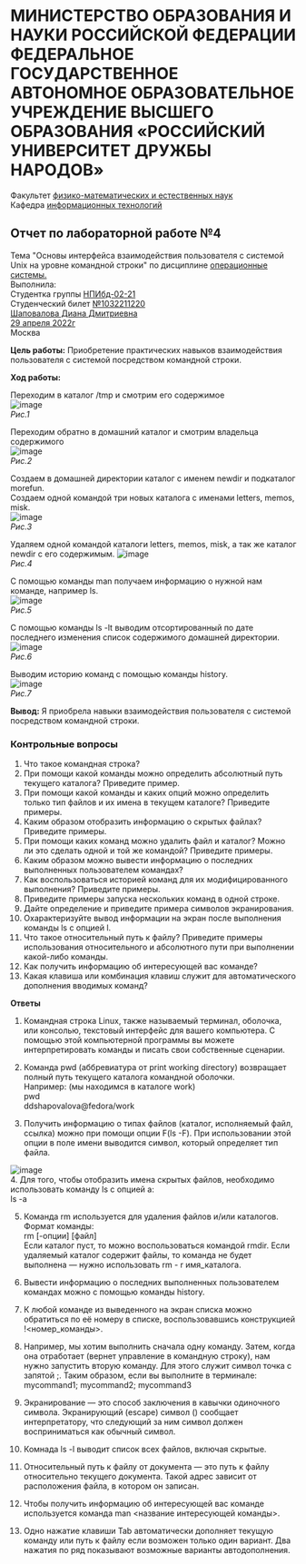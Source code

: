 # **МИНИСТЕРСТВО ОБРАЗОВАНИЯ И НАУКИ РОССИЙСКОЙ ФЕДЕРАЦИИ ФЕДЕРАЛЬНОЕ ГОСУДАРСТВЕННОЕ АВТОНОМНОЕ ОБРАЗОВАТЕЛЬНОЕ УЧРЕЖДЕНИЕ ВЫСШЕГО ОБРАЗОВАНИЯ «РОССИЙСКИЙ УНИВЕРСИТЕТ ДРУЖБЫ НАРОДОВ»**
Факультет <ins>физико-математических и естественных наук</ins>  
Кафедра <ins>информационных технологий</ins>
## Отчет по лабораторной работе №4
Тема "Основы интерфейса взаимодействия пользователя с системой Unix на уровне командной строки" по дисциплине <ins>операционные системы.</ins>  
Выполнила:  
Студентка группы <ins>НПИбд-02-21</ins>  
Студенческий билет <ins>№1032211220</ins>  
<ins>Шаповалова Диана Дмитриевна</ins>  
<ins>29 апреля 2022г</ins>  
Москва  
  
**Цель работы:** Приобретение практических навыков взаимодействия пользователя с системой посредством командной строки.  
  
**Ход работы:**  
  
Переходим в каталог /tmp и смотрим его содержимое  
![image](https://user-images.githubusercontent.com/104142929/165937222-d0b57367-4f7b-4a70-b517-af982efcc4d0.png)  
*Рис.1*  
  
Переходим обратно в домашний каталог и смотрим владельца содержимого  
![image](https://user-images.githubusercontent.com/104142929/165937538-e44be373-74e4-45bb-a946-c84d09a988b8.png)  
*Рис.2*  
  
Создаем в домашней директории каталог с именем newdir и подкаталог morefun.  
Создаем одной командой три новых каталога с именами letters, memos, misk.  
![image](https://user-images.githubusercontent.com/104142929/165937776-5eb172f6-e046-4510-8ecc-ab7753ce54cf.png)  
*Рис.3*  
  
Удаляем одной командой каталоги letters, memos, misk, а так же каталог newdir с его содержимым.
![image](https://user-images.githubusercontent.com/104142929/165938014-d922a359-c663-415b-aaa5-920921b0c820.png)  
*Рис.4*  
  
С помощью команды man получаем информацию о нужной нам команде, например ls.  
![image](https://user-images.githubusercontent.com/104142929/165938260-03aa0d6d-2666-40d7-b1fe-a1b7f5c9b6c2.png)  
*Рис.5*  
  
С помощью команды ls -lt выводим отсортированный по дате последнего изменения список содержимого домашней директории.   
![image](https://user-images.githubusercontent.com/104142929/165938496-45ef5816-9b8a-472e-a108-7745aa348f17.png)  
*Рис.6*
  
Выводим историю команд с помощью команды history.  
![image](https://user-images.githubusercontent.com/104142929/165938626-c568b74c-6bbd-49fa-b2a3-f0175fdb804f.png)  
*Рис.7*
  
  
**Вывод:** Я приобрела навыки взаимодействия пользователя с системой посредством командной строки.  
  
### **Контрольные вопросы**  
1. Что такое командная строка?  
2. При помощи какой команды можно определить абсолютный путь текущего каталога?
Приведите пример.  
3. При помощи какой команды и каких опций можно определить только тип файлов
и их имена в текущем каталоге? Приведите примеры.  
4. Каким образом отобразить информацию о скрытых файлах? Приведите примеры.  
5. При помощи каких команд можно удалить файл и каталог? Можно ли это сделать
одной и той же командой? Приведите примеры.  
6. Каким образом можно вывести информацию о последних выполненных пользователем командах?  
7. Как воспользоваться историей команд для их модифицированного выполнения? Приведите примеры.  
8. Приведите примеры запуска нескольких команд в одной строке.  
9. Дайте определение и приведите примера символов экранирования.  
10. Охарактеризуйте вывод информации на экран после выполнения команды ls с опцией l.  
11. Что такое относительный путь к файлу? Приведите примеры использования относительного и абсолютного пути при выполнении какой-либо команды.  
12. Как получить информацию об интересующей вас команде?  
13. Какая клавиша или комбинация клавиш служит для автоматического дополнения вводимых команд?  
  
  
**Ответы**  
  
1. Командная строка Linux, также называемый терминал, оболочка, или консолью, текстовый интерфейс для вашего компьютера. С помощью этой компьютерной программы вы можете интерпретировать команды и писать свои собственные сценарии.  
  
2. Команда pwd (аббревиатура от print working directory) возвращает полный путь текущего каталога командной оболочки.  
Например: (мы находимся в каталоге work)  
pwd  
ddshapovalova@fedora/work  
  
3. Получить информацию о типах файлов (каталог, исполняемый файл, ссылка) можно при помощи опции F(ls -F). При использовании этой опции в поле имени выводится символ, который определяет тип файла.  
   
![image](https://user-images.githubusercontent.com/104142929/165939792-85263dff-aaf0-4603-9aca-c1b8b2189a71.png)  
4. Для того, чтобы отобразить имена скрытых файлов, необходимо использовать команду ls с опцией a:  
ls -a  
  
5. Команда rm используется для удаления файлов и/или каталогов.  
Формат команды:  
rm [-опции] [файл]  
Если каталог пуст, то можно воспользоваться командой rmdir. Если удаляемый каталог содержит файлы, то команда не будет выполнена — нужно использовать rm -
r имя_каталога.  
  
6. Вывести информацию о последних выполненных пользователем командах можно с помощью команды history.  
  
7. К любой команде из выведенного на экран списка можно обратиться по её номеру в списке, воспользовавшись конструкцией !<номер_команды>.  
  
8. Например, мы хотим выполнить сначала одну команду. Затем, когда она отработает (вернет управление в командную строку), нам нужно запустить вторую команду. Для этого служит символ точка с запятой ;. Таким образом, если вы выполните в терминале:  
mycommand1; mycommand2; mycommand3  
  
9. Экранирование — это способ заключения в кавычки одиночного символа. Экранирующий (escape) символ (\) сообщает интерпретатору, что следующий за ним символ должен восприниматься как обычный символ.  
  
10. Комнада ls -l выводит список всех файлов, включая скрытые.  
  
11. Относительный путь к файлу от документа — это путь к файлу относительно текущего документа. Такой адрес зависит от расположения файла, в котором он записан.  
  
12. Чтобы получить информацию об интересующей вас команде используется команда man <название интересующей команды>.  
  
13. Одно нажатие клавиши Tab автоматически дополняет текущую команду или путь к файлу если возможен только один вариант. Два нажатия по ряд показывают возможные варианты автодополнения.  
